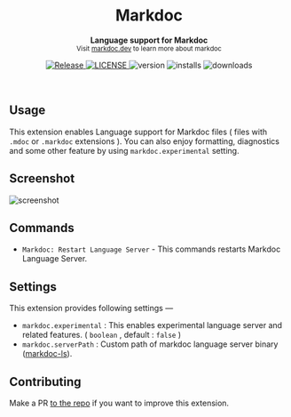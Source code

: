 <h1 align='center'>Markdoc</h1>
<p align="center">
  <b>Language support for Markdoc</b><br/>
  <sub>Visit <a href="https://markdoc.dev">markdoc.dev</a> to learn more about markdoc</sub>
</p>
<p align='center'>
  <a href="https://github.com/markdoc-extra/vscode-markdoc/actions/workflows/release.yml">
    <img alt="Release" src="https://img.shields.io/github/actions/workflow/status/markdoc-extra/vscode-markdoc/release.yml?style=flat-square" />
  </a>
  <a href="https://github.com/markdoc-extra/vscode-markdoc/blob/main/LICENSE">
    <img alt="LICENSE" src="https://img.shields.io/github/license/markdoc-extra/vscode-markdoc?style=flat-square" />
  </a>
  <img alt="version" src="https://img.shields.io/visual-studio-marketplace/v/mohitsingh.markdoc?style=flat-square" />
  <img alt="installs" src="https://img.shields.io/visual-studio-marketplace/i/mohitsingh.markdoc?style=flat-square" />
  <img alt="downloads" src="https://img.shields.io/visual-studio-marketplace/d/mohitsingh.markdoc?style=flat-square" />
</p>
<br />

## Usage

This extension enables Language support for Markdoc files ( files with `.mdoc` or `.markdoc` extensions ). You can also enjoy formatting, diagnostics and some other feature by using `markdoc.experimental` setting.

## Screenshot

![screenshot](https://user-images.githubusercontent.com/4941333/170298388-213860ae-2a18-45ff-a830-f451e39eb266.png)

## Commands

- `Markdoc: Restart Language Server` - This commands restarts Markdoc Language Server.

## Settings

This extension provides following settings —

- `markdoc.experimental` : This enables experimental language server and related features. ( `boolean` , default : `false` )
- `markdoc.serverPath` : Custom path of markdoc language server binary ([markdoc-ls](https;//github.com/markdoc-extra/markdoc-ls)).

## Contributing

Make a PR [to the repo](https://github.com/markdoc-extra/vscode-markdoc) if you want to improve this extension.
